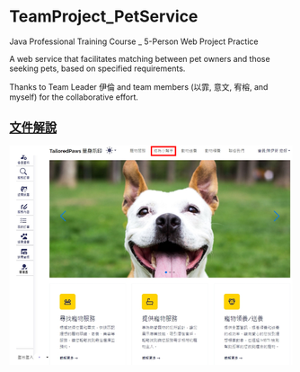 # TeamProject_PetService
Java Professional Training Course _ 5-Person Web Project Practice

A web service that facilitates matching between pet owners and those seeking pets, based on specified requirements.

Thanks to Team Leader 伊倫 and team members (以霏, 意文, 宥榕, and myself) for the collaborative effort.
## [文件解說](thingsForDemo/TailoredPawsfinal-2.pdf) 
![101圖](thingsForDemo/index.png)

